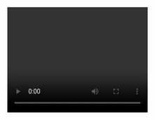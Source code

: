 


<video width="320" height="240" controls>
<source src="bha2022_mariko_sakuragi.mp4" type="video/mp4">
 </video>

